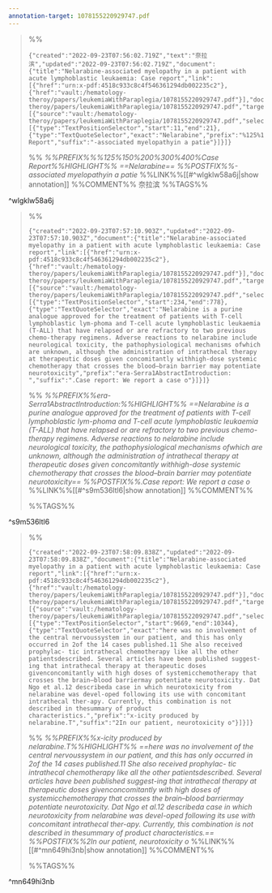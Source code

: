 ```yaml
---
annotation-target: 1078155220929747.pdf
---
```



>%%
>```annotation-json
>{"created":"2022-09-23T07:56:02.719Z","text":"奈拉滨","updated":"2022-09-23T07:56:02.719Z","document":{"title":"Nelarabine-associated myelopathy in a patient with acute lymphoblastic leukaemia: Case report","link":[{"href":"urn:x-pdf:4518c933c8c4f546361294db002235c2"},{"href":"vault:/hematology-theroy/papers/leukemiaWithParaplegia/1078155220929747.pdf"}],"documentFingerprint":"4518c933c8c4f546361294db002235c2"},"uri":"vault:/hematology-theroy/papers/leukemiaWithParaplegia/1078155220929747.pdf","target":[{"source":"vault:/hematology-theroy/papers/leukemiaWithParaplegia/1078155220929747.pdf","selector":[{"type":"TextPositionSelector","start":11,"end":21},{"type":"TextQuoteSelector","exact":"Nelarabine","prefix":"%125%150%200%300%400%Case Report","suffix":"-associated myelopathyin a patie"}]}]}
>```
>%%
>*%%PREFIX%%%125%150%200%300%400%Case Report%%HIGHLIGHT%% ==Nelarabine== %%POSTFIX%%-associated myelopathyin a patie*
>%%LINK%%[[#^wlgklw58a6j|show annotation]]
>%%COMMENT%%
>奈拉滨
>%%TAGS%%
>
^wlgklw58a6j


>%%
>```annotation-json
>{"created":"2022-09-23T07:57:10.903Z","updated":"2022-09-23T07:57:10.903Z","document":{"title":"Nelarabine-associated myelopathy in a patient with acute lymphoblastic leukaemia: Case report","link":[{"href":"urn:x-pdf:4518c933c8c4f546361294db002235c2"},{"href":"vault:/hematology-theroy/papers/leukemiaWithParaplegia/1078155220929747.pdf"}],"documentFingerprint":"4518c933c8c4f546361294db002235c2"},"uri":"vault:/hematology-theroy/papers/leukemiaWithParaplegia/1078155220929747.pdf","target":[{"source":"vault:/hematology-theroy/papers/leukemiaWithParaplegia/1078155220929747.pdf","selector":[{"type":"TextPositionSelector","start":234,"end":778},{"type":"TextQuoteSelector","exact":"Nelarabine is a purine analogue approved for the treatment of patients with T-cell lymphoblastic lym-phoma and T-cell acute lymphoblastic leukaemia (T-ALL) that have relapsed or are refractory to two previous chemo-therapy regimens. Adverse reactions to nelarabine include neurological toxicity, the pathophysiological mechanisms ofwhich are unknown, although the administration of intrathecal therapy at therapeutic doses given concomitantly withhigh-dose systemic chemotherapy that crosses the blood–brain barrier may potentiate neurotoxicity","prefix":"era-Serra1AbstractIntroduction: ","suffix":".Case report: We report a case o"}]}]}
>```
>%%
>*%%PREFIX%%era-Serra1AbstractIntroduction:%%HIGHLIGHT%% ==Nelarabine is a purine analogue approved for the treatment of patients with T-cell lymphoblastic lym-phoma and T-cell acute lymphoblastic leukaemia (T-ALL) that have relapsed or are refractory to two previous chemo-therapy regimens. Adverse reactions to nelarabine include neurological toxicity, the pathophysiological mechanisms ofwhich are unknown, although the administration of intrathecal therapy at therapeutic doses given concomitantly withhigh-dose systemic chemotherapy that crosses the blood–brain barrier may potentiate neurotoxicity== %%POSTFIX%%.Case report: We report a case o*
>%%LINK%%[[#^s9m536ltl6|show annotation]]
>%%COMMENT%%
>
>%%TAGS%%
>
^s9m536ltl6


>%%
>```annotation-json
>{"created":"2022-09-23T07:58:09.838Z","updated":"2022-09-23T07:58:09.838Z","document":{"title":"Nelarabine-associated myelopathy in a patient with acute lymphoblastic leukaemia: Case report","link":[{"href":"urn:x-pdf:4518c933c8c4f546361294db002235c2"},{"href":"vault:/hematology-theroy/papers/leukemiaWithParaplegia/1078155220929747.pdf"}],"documentFingerprint":"4518c933c8c4f546361294db002235c2"},"uri":"vault:/hematology-theroy/papers/leukemiaWithParaplegia/1078155220929747.pdf","target":[{"source":"vault:/hematology-theroy/papers/leukemiaWithParaplegia/1078155220929747.pdf","selector":[{"type":"TextPositionSelector","start":9669,"end":10344},{"type":"TextQuoteSelector","exact":"here was no involvement of the central nervoussystem in our patient, and this has only occurred in 2of the 14 cases published.11 She also received prophylac- tic intrathecal chemotherapy like all the other patientsdescribed. Several articles have been published suggest-ing that intrathecal therapy at therapeutic doses givenconcomitantly with high doses of systemicchemotherapy that crosses the brain–blood barriermay potentiate neurotoxicity. Dat Ngo et al.12 describeda case in which neurotoxicity from nelarabine was devel-oped following its use with concomitant intrathecal ther-apy. Currently, this combination is not described in thesummary of product characteristics.","prefix":"x-icity produced by nelarabine.T","suffix":"2In our patient, neurotoxicity o"}]}]}
>```
>%%
>*%%PREFIX%%x-icity produced by nelarabine.T%%HIGHLIGHT%% ==here was no involvement of the central nervoussystem in our patient, and this has only occurred in 2of the 14 cases published.11 She also received prophylac- tic intrathecal chemotherapy like all the other patientsdescribed. Several articles have been published suggest-ing that intrathecal therapy at therapeutic doses givenconcomitantly with high doses of systemicchemotherapy that crosses the brain–blood barriermay potentiate neurotoxicity. Dat Ngo et al.12 describeda case in which neurotoxicity from nelarabine was devel-oped following its use with concomitant intrathecal ther-apy. Currently, this combination is not described in thesummary of product characteristics.== %%POSTFIX%%2In our patient, neurotoxicity o*
>%%LINK%%[[#^mn649hi3nb|show annotation]]
>%%COMMENT%%
>
>%%TAGS%%
>
^mn649hi3nb
